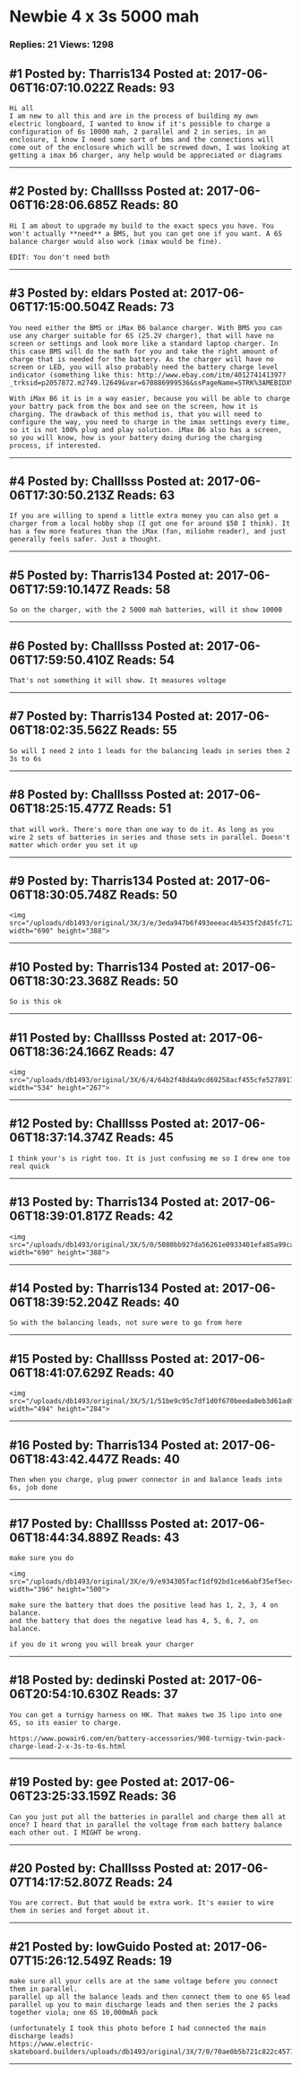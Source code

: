 # Newbie 4 x 3s 5000 mah

### Replies: 21 Views: 1298

## \#1 Posted by: Tharris134 Posted at: 2017-06-06T16:07:10.022Z Reads: 93

```
Hi all 
I am new to all this and are in the process of building my own electric longboard, I wanted to know if it's possible to charge a configuration of 6s 10000 mah, 2 parallel and 2 in series, in an enclosure, I know I need some sort of bms and the connections will  come out of the enclosure which will be screwed down, I was looking at getting a imax b6 charger, any help would be appreciated or diagrams
```

---
## \#2 Posted by: Challlsss Posted at: 2017-06-06T16:28:06.685Z Reads: 80

```
Hi I am about to upgrade my build to the exact specs you have. You won't actually **need** a BMS, but you can get one if you want. A 6S balance charger would also work (imax would be fine).

EDIT: You don't need both
```

---
## \#3 Posted by: eldars Posted at: 2017-06-06T17:15:00.504Z Reads: 73

```
You need either the BMS or iMax B6 balance charger. With BMS you can use any charger suitable for 6S (25.2V charger), that will have no screen or settings and look more like a standard laptop charger. In this case BMS will do the math for you and take the right amount of charge that is needed for the battery. As the charger will have no screen or LED, you will also probably need the battery charge level indicator (something like this: http://www.ebay.com/itm/401274141397?_trksid=p2057872.m2749.l2649&var=670886999536&ssPageName=STRK%3AMEBIDX%3AIT). 

With iMax B6 it is in a way easier, because you will be able to charge your battry pack from the box and see on the screen, how it is charging. The drawback of this method is, that you will need to configure the way, you need to charge in the imax settings every time, so it is not 100% plug and play solution. iMax B6 also has a screen, so you will know, how is your battery doing during the charging process, if interested.
```

---
## \#4 Posted by: Challlsss Posted at: 2017-06-06T17:30:50.213Z Reads: 63

```
If you are willing to spend a little extra money you can also get a charger from a local hobby shop (I got one for around $50 I think). It has a few more features than the iMax (fan, miliohm reader), and just generally feels safer. Just a thought.
```

---
## \#5 Posted by: Tharris134 Posted at: 2017-06-06T17:59:10.147Z Reads: 58

```
So on the charger, with the 2 5000 mah batteries, will it show 10000
```

---
## \#6 Posted by: Challlsss Posted at: 2017-06-06T17:59:50.410Z Reads: 54

```
That's not something it will show. It measures voltage
```

---
## \#7 Posted by: Tharris134 Posted at: 2017-06-06T18:02:35.562Z Reads: 55

```
So will I need 2 into 1 leads for the balancing leads in series then 2 3s to 6s
```

---
## \#8 Posted by: Challlsss Posted at: 2017-06-06T18:25:15.477Z Reads: 51

```
that will work. There's more than one way to do it. As long as you wire 2 sets of batteries in series and those sets in parallel. Doesn't matter which order you set it up
```

---
## \#9 Posted by: Tharris134 Posted at: 2017-06-06T18:30:05.748Z Reads: 50

```
<img src="/uploads/db1493/original/3X/3/e/3eda947b6f493eeeac4b5435f2d45fc712ae2c9b.jpg" width="690" height="388">
```

---
## \#10 Posted by: Tharris134 Posted at: 2017-06-06T18:30:23.368Z Reads: 50

```
So is this ok
```

---
## \#11 Posted by: Challlsss Posted at: 2017-06-06T18:36:24.166Z Reads: 47

```
<img src="/uploads/db1493/original/3X/6/4/64b2f48d4a9cd69258acf455cfe527891720948e.png" width="534" height="267">
```

---
## \#12 Posted by: Challlsss Posted at: 2017-06-06T18:37:14.374Z Reads: 45

```
I think your's is right too. It is just confusing me so I drew one too real quick
```

---
## \#13 Posted by: Tharris134 Posted at: 2017-06-06T18:39:01.817Z Reads: 42

```
<img src="/uploads/db1493/original/3X/5/0/5080bb927da56261e0933401efa85a99caa2049f.jpg" width="690" height="388">
```

---
## \#14 Posted by: Tharris134 Posted at: 2017-06-06T18:39:52.204Z Reads: 40

```
So with the balancing leads, not sure were to go from here
```

---
## \#15 Posted by: Challlsss Posted at: 2017-06-06T18:41:07.629Z Reads: 40

```
<img src="/uploads/db1493/original/3X/5/1/51be9c95c7df1d0f670beeda0eb3d61ad09b137c.png" width="494" height="284">
```

---
## \#16 Posted by: Tharris134 Posted at: 2017-06-06T18:43:42.447Z Reads: 40

```
Then when you charge, plug power connector in and balance leads into 6s, job done
```

---
## \#17 Posted by: Challlsss Posted at: 2017-06-06T18:44:34.889Z Reads: 43

```
make sure you do 

<img src="/uploads/db1493/original/3X/e/9/e934305facf1df92bd1ceb6abf35ef5ec465c619.png" width="396" height="500">

make sure the battery that does the positive lead has 1, 2, 3, 4 on balance.
and the battery that does the negative lead has 4, 5, 6, 7, on balance.

if you do it wrong you will break your charger
```

---
## \#18 Posted by: dedinski Posted at: 2017-06-06T20:54:10.630Z Reads: 37

```
You can get a turnigy harness on HK. That makes two 3S lipo into one 6S, so its easier to charge. 

https://www.powair6.com/en/battery-accessories/908-turnigy-twin-pack-charge-lead-2-x-3s-to-6s.html
```

---
## \#19 Posted by: gee Posted at: 2017-06-06T23:25:33.159Z Reads: 36

```
Can you just put all the batteries in parallel and charge them all at once? I heard that in parallel the voltage from each battery balance each other out. I MIGHT be wrong.
```

---
## \#20 Posted by: Challlsss Posted at: 2017-06-07T14:17:52.807Z Reads: 24

```
You are correct. But that would be extra work. It's easier to wire them in series and forget about it.
```

---
## \#21 Posted by: lowGuido Posted at: 2017-06-07T15:26:12.549Z Reads: 19

```
make sure all your cells are at the same voltage before you connect them in parallel. 
parallel up all the balance leads and then connect them to one 6S lead
parallel up you to main discharge leads and then series the 2 packs together viola; one 6S 10,000mAh pack

(unfortunately I took this photo before I had connected the main discharge leads)
https://www.electric-skateboard.builders/uploads/db1493/original/3X/7/0/70ae0b5b721c822c4577fbf24a6779a0eae449ac.jpg
```

---
